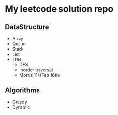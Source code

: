 # My leetcode solution repo

## DataStructure
- Array
- Queue
- Stack
- List
- Tree
  - DFS
  - Inorder traversal 
  - Morris 114(Feb 16th)

## Algorithms
- Greedy
- Dynamic

